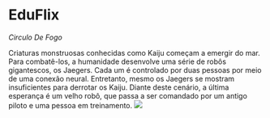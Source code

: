 # EduFlix

*Circulo De Fogo*

Criaturas monstruosas conhecidas como Kaiju começam a emergir do mar. Para combatê-los, a humanidade desenvolve uma série de robôs gigantescos, os Jaegers. Cada um é controlado por duas pessoas por meio de uma conexão neural. Entretanto, mesmo os Jaegers se mostram insuficientes para derrotar os Kaiju. Diante deste cenário, a última esperança é um velho robô, que passa a ser comandado por um antigo piloto e uma pessoa em treinamento.
![](https://itunes.apple.com/app/apple-store/id917932200?pt=39040802&ct=Media1GIFV2&mt=8)
